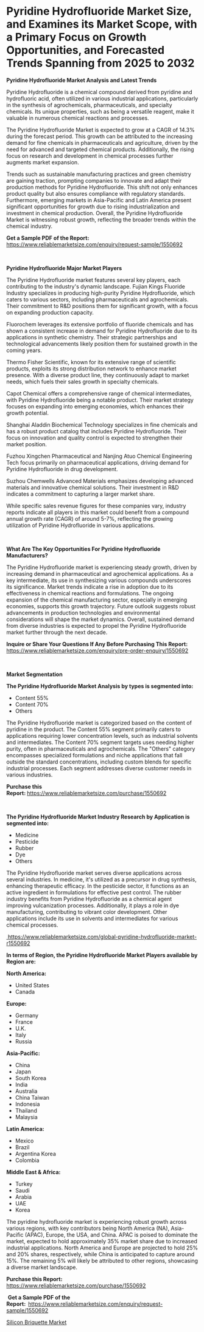 <p><h1>Pyridine Hydrofluoride Market Size, and Examines its Market Scope, with a Primary Focus on Growth Opportunities, and Forecasted Trends Spanning from 2025 to 2032</h1></p><p><strong>Pyridine Hydrofluoride Market Analysis and Latest Trends</strong></p>
<p><p>Pyridine Hydrofluoride is a chemical compound derived from pyridine and hydrofluoric acid, often utilized in various industrial applications, particularly in the synthesis of agrochemicals, pharmaceuticals, and specialty chemicals. Its unique properties, such as being a versatile reagent, make it valuable in numerous chemical reactions and processes.</p><p>The Pyridine Hydrofluoride Market is expected to grow at a CAGR of 14.3% during the forecast period. This growth can be attributed to the increasing demand for fine chemicals in pharmaceuticals and agriculture, driven by the need for advanced and targeted chemical products. Additionally, the rising focus on research and development in chemical processes further augments market expansion.</p><p>Trends such as sustainable manufacturing practices and green chemistry are gaining traction, prompting companies to innovate and adapt their production methods for Pyridine Hydrofluoride. This shift not only enhances product quality but also ensures compliance with regulatory standards. Furthermore, emerging markets in Asia-Pacific and Latin America present significant opportunities for growth due to rising industrialization and investment in chemical production. Overall, the Pyridine Hydrofluoride Market is witnessing robust growth, reflecting the broader trends within the chemical industry.</p></p>
<p><strong>Get a Sample PDF of the Report:&nbsp;</strong> <a href="https://www.reliablemarketsize.com/enquiry/request-sample/1550692?utm_campaign=2889&utm_medium=2&utm_source=Github&utm_content=ia&utm_term=31032025&utm_id=pyridine-hydrofluoride">https://www.reliablemarketsize.com/enquiry/request-sample/1550692</a></p>
<p>&nbsp;</p>
<p><strong>Pyridine Hydrofluoride Major Market Players</strong></p>
<p><p>The Pyridine Hydrofluoride market features several key players, each contributing to the industry's dynamic landscape. Fujian Kings Fluoride Industry specializes in producing high-purity Pyridine Hydrofluoride, which caters to various sectors, including pharmaceuticals and agrochemicals. Their commitment to R&D positions them for significant growth, with a focus on expanding production capacity.</p><p>Fluorochem leverages its extensive portfolio of fluoride chemicals and has shown a consistent increase in demand for Pyridine Hydrofluoride due to its applications in synthetic chemistry. Their strategic partnerships and technological advancements likely position them for sustained growth in the coming years.</p><p>Thermo Fisher Scientific, known for its extensive range of scientific products, exploits its strong distribution network to enhance market presence. With a diverse product line, they continuously adapt to market needs, which fuels their sales growth in specialty chemicals.</p><p>Capot Chemical offers a comprehensive range of chemical intermediates, with Pyridine Hydrofluoride being a notable product. Their market strategy focuses on expanding into emerging economies, which enhances their growth potential.</p><p>Shanghai Aladdin Biochemical Technology specializes in fine chemicals and has a robust product catalog that includes Pyridine Hydrofluoride. Their focus on innovation and quality control is expected to strengthen their market position.</p><p>Fuzhou Xingchen Pharmaceutical and Nanjing Atuo Chemical Engineering Tech focus primarily on pharmaceutical applications, driving demand for Pyridine Hydrofluoride in drug development.</p><p>Suzhou Chemwells Advanced Materials emphasizes developing advanced materials and innovative chemical solutions. Their investment in R&D indicates a commitment to capturing a larger market share.</p><p>While specific sales revenue figures for these companies vary, industry reports indicate all players in this market could benefit from a compound annual growth rate (CAGR) of around 5-7%, reflecting the growing utilization of Pyridine Hydrofluoride in various applications.</p></p>
<p>&nbsp;</p>
<p><strong>What Are The Key Opportunities For Pyridine Hydrofluoride Manufacturers?</strong></p>
<p><p>The Pyridine Hydrofluoride market is experiencing steady growth, driven by increasing demand in pharmaceutical and agrochemical applications. As a key intermediate, its use in synthesizing various compounds underscores its significance. Market trends indicate a rise in adoption due to its effectiveness in chemical reactions and formulations. The ongoing expansion of the chemical manufacturing sector, especially in emerging economies, supports this growth trajectory. Future outlook suggests robust advancements in production technologies and environmental considerations will shape the market dynamics. Overall, sustained demand from diverse industries is expected to propel the Pyridine Hydrofluoride market further through the next decade.</p></p>
<p><strong>Inquire or Share Your Questions If Any Before Purchasing This Report:</strong> <a href="https://www.reliablemarketsize.com/enquiry/pre-order-enquiry/1550692?utm_campaign=2889&utm_medium=2&utm_source=Github&utm_content=ia&utm_term=31032025&utm_id=pyridine-hydrofluoride">https://www.reliablemarketsize.com/enquiry/pre-order-enquiry/1550692</a></p>
<p>&nbsp;</p>
<p><strong>Market Segmentation</strong></p>
<p><strong>The Pyridine Hydrofluoride Market Analysis by types is segmented into:</strong></p>
<p><ul><li>Content 55%</li><li>Content 70%</li><li>Others</li></ul></p>
<p><p>The Pyridine Hydrofluoride market is categorized based on the content of pyridine in the product. The Content 55% segment primarily caters to applications requiring lower concentration levels, such as industrial solvents and intermediates. The Content 70% segment targets uses needing higher purity, often in pharmaceuticals and agrochemicals. The "Others" category encompasses specialized formulations and niche applications that fall outside the standard concentrations, including custom blends for specific industrial processes. Each segment addresses diverse customer needs in various industries.</p></p>
<p><strong>Purchase this Report:&nbsp;</strong><a href="https://www.reliablemarketsize.com/purchase/1550692?utm_campaign=2889&utm_medium=2&utm_source=Github&utm_content=ia&utm_term=31032025&utm_id=pyridine-hydrofluoride">https://www.reliablemarketsize.com/purchase/1550692</a></p>
<p>&nbsp;</p>
<p><strong>The Pyridine Hydrofluoride Market Industry Research by Application is segmented into:</strong></p>
<p><ul><li>Medicine</li><li>Pesticide</li><li>Rubber</li><li>Dye</li><li>Others</li></ul></p>
<p><p>The Pyridine Hydrofluoride market serves diverse applications across several industries. In medicine, it's utilized as a precursor in drug synthesis, enhancing therapeutic efficacy. In the pesticide sector, it functions as an active ingredient in formulations for effective pest control. The rubber industry benefits from Pyridine Hydrofluoride as a chemical agent improving vulcanization processes. Additionally, it plays a role in dye manufacturing, contributing to vibrant color development. Other applications include its use in solvents and intermediates for various chemical processes.</p></p>
<p><a href="https://www.reliablemarketsize.com/global-pyridine-hydrofluoride-market-r1550692?utm_campaign=2889&utm_medium=2&utm_source=Github&utm_content=ia&utm_term=31032025&utm_id=pyridine-hydrofluoride">&nbsp;https://www.reliablemarketsize.com/global-pyridine-hydrofluoride-market-r1550692</a></p>
<p><strong>In terms of Region, the Pyridine Hydrofluoride Market Players available by Region are:</strong></p>
<p>
    <p> <strong> North America: </strong>
        <ul>
            <li>United States</li>
            <li>Canada</li>
        </ul>
        </p> 
    <p> <strong> Europe: </strong>
        <ul>
            <li>Germany</li>
            <li>France</li>
            <li>U.K.</li>
            <li>Italy</li>
            <li>Russia</li>
        </ul>
        </p> 
    <p> <strong> Asia-Pacific: </strong>
        <ul>
            <li>China</li>
            <li>Japan</li>
            <li>South Korea</li>
            <li>India</li>
            <li>Australia</li>
            <li>China Taiwan</li>
            <li>Indonesia</li>
            <li>Thailand</li>
            <li>Malaysia</li>
        </ul>
        </p> 
    <p> <strong> Latin America: </strong>
        <ul>
            <li>Mexico</li>
            <li>Brazil</li>
            <li>Argentina Korea</li>
            <li>Colombia</li>
        </ul>
        </p> 
    <p> <strong> Middle East & Africa: </strong>
        <ul>
            <li>Turkey</li>
            <li>Saudi</li>
            <li>Arabia</li>
            <li>UAE</li>
            <li>Korea</li>
        </ul>
    </p>
    </p>
<p><p>The pyridine hydrofluoride market is experiencing robust growth across various regions, with key contributors being North America (NA), Asia-Pacific (APAC), Europe, the USA, and China. APAC is poised to dominate the market, expected to hold approximately 35% market share due to increased industrial applications. North America and Europe are projected to hold 25% and 20% shares, respectively, while China is anticipated to capture around 15%. The remaining 5% will likely be attributed to other regions, showcasing a diverse market landscape.</p></p>
<p><strong>Purchase this Report: </strong><a href="https://www.reliablemarketsize.com/purchase/1550692?utm_campaign=2889&utm_medium=2&utm_source=Github&utm_content=ia&utm_term=31032025&utm_id=pyridine-hydrofluoride">https://www.reliablemarketsize.com/purchase/1550692</a></p>
<p>&nbsp;<strong>Get a Sample PDF of the Report:&nbsp;&nbsp;</strong><a href="https://www.reliablemarketsize.com/enquiry/request-sample/1550692?utm_campaign=2889&utm_medium=2&utm_source=Github&utm_content=ia&utm_term=31032025&utm_id=pyridine-hydrofluoride">https://www.reliablemarketsize.com/enquiry/request-sample/1550692</a></p>
<p><strong></strong></p>
<p><p><a href="https://github.com/birbamanan03/Market-Research-Report-List-1/blob/main/silicon-briquette-market.md?utm_campaign=2889&utm_medium=2&utm_source=Github&utm_content=ia&utm_term=31032025&utm_id=pyridine-hydrofluoride">Silicon Briquette Market</a></p></p>